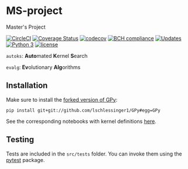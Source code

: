 # MS-project
Master's Project

[![CircleCI](https://circleci.com/gh/lschlessinger1/MS-project.svg?style=svg)](https://circleci.com/gh/lschlessinger1/MS-project)
[![Coverage Status](https://coveralls.io/repos/github/lschlessinger1/MS-project/badge.svg?branch=master)](https://coveralls.io/github/lschlessinger1/MS-project?branch=master)
[![codecov](https://codecov.io/gh/lschlessinger1/MS-project/branch/master/graph/badge.svg)](https://codecov.io/gh/lschlessinger1/MS-project)
[![BCH compliance](https://bettercodehub.com/edge/badge/lschlessinger1/MS-project?branch=master)](https://bettercodehub.com/)
[![Updates](https://pyup.io/repos/github/lschlessinger1/MS-project/shield.svg)](https://pyup.io/repos/github/lschlessinger1/MS-project/)
[![Python 3](https://pyup.io/repos/github/lschlessinger1/MS-project/python-3-shield.svg)](https://pyup.io/repos/github/lschlessinger1/MS-project/)
[![license](https://img.shields.io/github/license/lschlessinger1/MS-project.svg)](https://github.com/lschlessinger1/MS-project/blob/master/LICENSE)

`autoks`: **Auto**mated **K**ernel **S**earch

`evalg`: **Ev**olutionary **Alg**orithms

## Installation

Make sure to install the [forked version of GPy](https://github.com/lschlessinger1/GPy):

`pip install git+git://github.com/lschlessinger1/GPy#egg=GPy`

See the corresponding notebooks with kernel definitions [here](https://github.com/lschlessinger1/MS-project/tree/master/notebooks/exploratory/test%20custom%20kernels).

## Testing

Tests are included in the `src/tests` folder. You can invoke them using the [pytest](https://docs.pytest.org/en/latest/) package.
